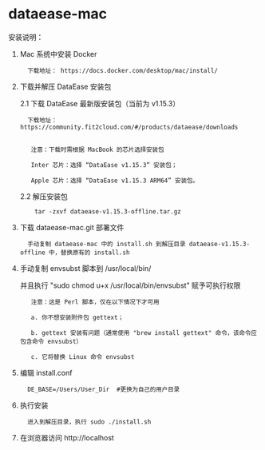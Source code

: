 # dataease-mac

安装说明：
1. Mac 系统中安装 Docker  
   
         下载地址： https://docs.docker.com/desktop/mac/install/  
   
2. 下载并解压 DataEase 安装包   
   
   2.1 下载 DataEase 最新版安装包（当前为 v1.15.3）
       
         下载地址： https://community.fit2cloud.com/#/products/dataease/downloads  
       
          
          注意：下载时需根据 MacBook 的芯片选择安装包
          
          Inter 芯片：选择 “DataEase v1.15.3” 安装包；
          
          Apple 芯片：选择 “DataEase v1.15.3 ARM64” 安装包。
          
   2.2 解压安装包
           
           tar -zxvf dataease-v1.15.3-offline.tar.gz
   
3. 下载 dataease-mac.git 部署文件 
   
      
         手动复制 dataease-mac 中的 install.sh 到解压目录 dataease-v1.15.3-offline 中，替换原有的 install.sh
         

4. 手动复制 envsubst 脚本到 /usr/local/bin/
   
   并且执行 "sudo chmod u+x /usr/local/bin/envsubst" 赋予可执行权限  
       
          注意：这是 Perl 脚本，仅在以下情况下才可用
          
          a. 你不想安装附件包 gettext；
          
          b. gettext 安装有问题（通常使用 "brew install gettext" 命令，该命令应包含命令 envsubst）
          
          c. 它将替换 Linux 命令 envsubst
      

5. 编辑 install.conf  
      
         DE_BASE=/Users/User_Dir  #更换为自己的用户目录
  

6. 执行安装  

         进入到解压目录，执行 sudo ./install.sh
      
   
7. 在浏览器访问 http://localhost  
